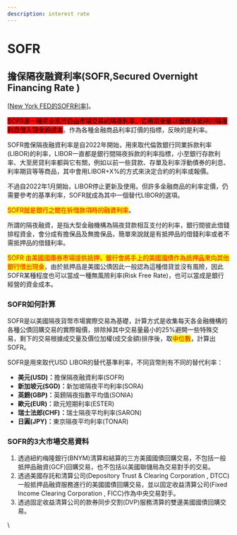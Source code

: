 ```yaml
---
description: interest rate
---
```


# SOFR

## 擔保隔夜融資利率(SOFR,Secured Overnight Financing Rate )

\[[New York FED的SOFR利率](https://www.newyorkfed.org/markets/reference-rates/sofr)]。

<mark style="background-color:red;">SOFR是一種完全基於自由市場交易的隔夜利率，它用來衡量以國債為抵押的隔夜利息借入現金的成本</mark>。作為各種金融商品利率訂價的指標，反映的是利率。

SOFR擔保隔夜融資利率是自2022年開始，用來取代倫敦銀行同業拆款利率(LIBOR)的利率，LIBOR一直都是銀行間隔夜拆款的利率指標，小至銀行存款利率、大至房貸利率都與它有關，例如以前一些貸款、存單及利率浮動債券的利息、利率期貨等等商品，其中會用LIBOR+X%的方式來決定合約的利率或報價。

不過自2022年1月開始，LIBOR停止更新及使用。但許多金融商品的利率定價，仍需要參考的基準利率，SOFR就成為其中一個替代LIBOR的選項。

<mark style="color:red;">SOFR就是銀行之間在拆借款項時的融資利率</mark>。

所謂的隔夜融資，是指大型金融機構為隔夜貸款相互支付的利率，銀行間彼此借錢排程資金，會分成有擔保品及無擔保品，簡單來說就是有抵押品的借錢利率或者不需抵押品的借錢利率。

<mark style="color:red;">SOFR 由美國國庫券市場提供抵押，銀行會將手上的美國國債作為抵押品來向其他銀行借出現金</mark>，由於抵押品是美國公債因此一般認為這種借貸並沒有風險，因此SOFR某種程度也可以當成一種無風險利率(Risk Free Rate)，也可以當成是銀行經營的資金成本。

### SOFR如何計算

SOFR是以美國隔夜貨幣市場實際交易為基礎，計算方式是收集每天各金融機構的各種公債回購交易的實際報價，排除掉其中交易量最小的25%避開一些特殊交易，剩下的交易根據成交量及價位加權(成交金額)排序後，取<mark style="color:red;">中位數</mark>，計算出SOFR。

SOFR是用來取代USD LIBOR的替代基準利率，不同貨幣則有不同的替代利率：

* **美元(USD)：**&#x64D4;保隔夜融資利率(SOFR)
* **新加坡元(SGD)：**&#x65B0;加坡隔夜平均利率(SORA)
* **英鎊(GBP)：**&#x82F1;鎊隔夜指數平均值(SONIA)
* **歐元(EUR)：**&#x6B50;元短期利率(ESTER)
* **瑞士法郎(CHF)：**&#x745E;士隔夜平均利率(SARON)
* **日圓(JPY)：**&#x6771;京隔夜平均利率(TONAR)

### SOFR的3大市場交易資料

1. 透過紐約梅隆銀行(BNYM)清算和結算的三方美國國債回購交易，不包括一般抵押品融資(GCF)回購交易，也不包括以美國聯儲局為交易對手的交易。
2. 透過美國存託和清算公司(Depository Trust & Clearing Corporation , DTCC)一般抵押品融資服務進行的美國國債回購交易，並以固定收益清算公司(Fixed Income Clearing Corporation , FICC)作為中央交易對手。
3. 透過固定收益清算公司的款券同步交割(DVP)服務清算的雙邊美國國債回購交易。

\
